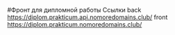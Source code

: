 #Фронт для дипломной работы
Сcылки
back https://diplom.prakticum.api.nomoredomains.club/
front https://diplom.prakticum.nomoredomains.club/
